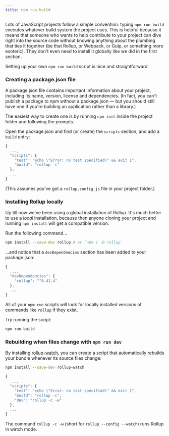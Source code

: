 ```yaml
---
title: npm run build
---
```


Lots of JavaScript projects follow a simple convention: typing `npm run build` executes whatever build system the project uses. This is helpful because it means that someone who wants to help contribute to your project can dive right into the source code without knowing anything about the plumbing that ties it together (be that Rollup, or Webpack, or Gulp, or something more esoteric). They don't even need to install it globally like we did in the first section.

Setting up your own `npm run build` script is nice and straightforward.

### Creating a package.json file

A package.json file contains important information about your project, including its name, version, license and dependencies. (In fact, you can't publish a package to npm without a package.json — but you should still have one if you're building an application rather than a library.)

The easiest way to create one is by running `npm init` inside the project folder and following the prompts.

Open the package.json and find (or create) the `scripts` section, and add a `build` entry:

```js
{
  ...,
  "scripts": {
    "test": "echo \"Error: no test specified\" && exit 1",
    "build": "rollup -c"
  },
  ...
}
```

(This assumes you've got a `rollup.config.js` file in your project folder.)


### Installing Rollup locally

Up till now we've been using a global installation of Rollup. It's much better to use a *local* installation, because then anyone cloning your project and running `npm install` will get a compatible version.

Run the following command...

```bash
npm install --save-dev rollup # or `npm i -D rollup`
```

...and notice that a `devDependencies` section has been added to your package.json:

```js
{
  ...,
  "devDependencies": {
    "rollup": "^0.41.4"
  },
  ...
}
```

All of your `npm run` scripts will look for locally installed versions of commands like `rollup` if they exist.

Try running the script:

```bash
npm run build
```


### Rebuilding when files change with `npm run dev`

By installing [rollup-watch](https://github.com/rollup/rollup-watch), you can create a script that automatically rebuilds your bundle whenever its source files change:

```bash
npm install --save-dev rollup-watch
```

```js
{
  ...,
  "scripts": {
    "test": "echo \"Error: no test specified\" && exit 1",
    "build": "rollup -c",
	"dev": "rollup -c -w"
  },
  ...
}
```

The command `rollup -c -w` (short for `rollup --config --watch`) runs Rollup in watch mode.
